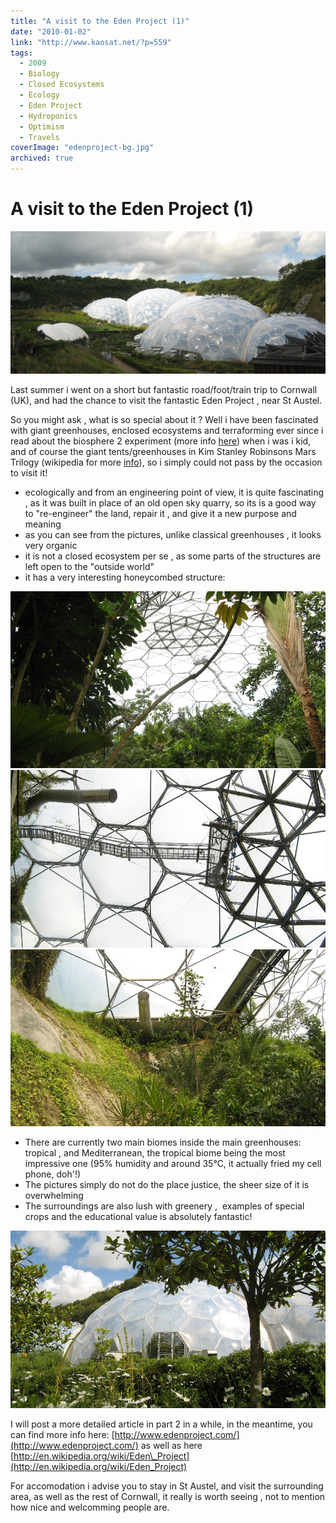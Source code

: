 ```yaml
---
title: "A visit to the Eden Project (1)"
date: "2010-01-02"
link: "http://www.kaosat.net/?p=559"
tags:
  - 2009
  - Biology
  - Closed Ecosystems
  - Ecology
  - Eden Project
  - Hydroponics
  - Optimism
  - Travels
coverImage: "edenproject-bg.jpg"
archived: true
---
```




# A visit to the Eden Project (1) 

[![edenproject-bg](./assets/edenproject-bg.jpg "edenproject-bg")](./assets/edenproject-bg.jpg)

Last summer i went on a short but fantastic road/foot/train trip to Cornwall (UK), and had the chance to visit the fantastic Eden Project , near St Austel.

So you might ask , what is so special about it ? Well i have been fascinated with giant greenhouses, enclosed ecosystems and terraforming ever since i read about the biosphere 2 experiment (more info [here](http://en.wikipedia.org/wiki/Biosphere_2)) when i was i kid, and of course the giant tents/greenhouses in Kim Stanley Robinsons Mars Trilogy (wikipedia for more [info](http://en.wikipedia.org/wiki/Mars_trilogy)), so i simply could not pass by the occasion to visit it!

- ecologically and from an engineering point of view, it is quite fascinating , as it was built in place of an old open sky quarry, so its is a good way to "re-engineer" the land, repair it , and give it a new purpose and meaning
- as you can see from the pictures, unlike classical greenhouses , it looks very organic
- it is not a closed ecosystem per se , as some parts of the structures are left open to the "outside world"
- it has a very interesting honeycombed structure:

[![eden-rainforest-structure2](./assets/eden-rainforest-structure2.jpg "eden-rainforest-structure2")](./assets/eden-rainforest-structure2.jpg)[![eden-rainforest-structure4](./assets/eden-rainforest-structure4.jpg "eden-rainforest-structure4")](./assets/eden-rainforest-structure4.jpg)[![eden-rainforest-structure5](./assets/eden-rainforest-structure5.jpg "eden-rainforest-structure5")](./assets/eden-rainforest-structure5.jpg)

- There are currently two main biomes inside the main greenhouses:  tropical , and Mediterranean, the tropical biome being the most impressive one (95% humidity and around 35°C, it actually fried my cell phone, doh'!)
- The pictures simply do not do the place justice, the sheer size of it is overwhelming
- The surroundings are also lush with greenery ,  examples of special crops and the educational value is absolutely fantastic!

[![eden-med-closeup](./assets/eden-med-closeup.jpg "eden-med-closeup")](./assets/eden-med-closeup.jpg)

I will post a more detailed article in part 2 in a while, in the meantime, you can find more info here: [http://www.edenproject.com/](http://www.edenproject.com/) as well as here [http://en.wikipedia.org/wiki/Eden\_Project](http://en.wikipedia.org/wiki/Eden_Project)

For accomodation i advise you to stay in St Austel, and visit the surrounding area, as well as the rest of Cornwall, it really is worth seeing , not to mention how nice and welcomming people are.
